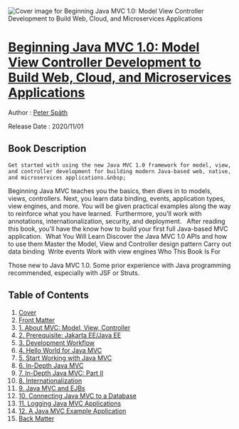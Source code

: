 ![Cover image for Beginning Java MVC 1.0: Model View Controller Development to Build Web, Cloud, and Microservices Applications](https://imgdetail.ebookreading.net/cover/cover/20201212/EB9781484262801.jpg)

[Beginning Java MVC 1.0: Model View Controller Development to Build Web, Cloud, and Microservices Applications](https://ebookreading.net/view/book/Beginning+Java+MVC+1.0%3A+Model+View+Controller+Development+to+Build+Web%2C+Cloud%2C+and+Microservices+Applications-EB9781484262801_1.html "Beginning Java MVC 1.0: Model View Controller Development to Build Web, Cloud, and Microservices Applications")
====================================================================================================================

Author : [Peter Späth](https://ebookreading.net/search/author/Peter+Sp%C3%A4th)

Release Date : 2020/11/01

Book Description
-----------------


    
    Get started with using the new Java MVC 1.0 framework for model, view, and controller development for building modern Java-based web, native, and microservices applications.&nbsp;
Beginning Java MVC teaches you the basics, then dives in to models, views, controllers.&nbsp;Next, you learn data binding, events, application types, view engines, and more.&nbsp;You will be given practical examples along the way to reinforce what you have learned.&nbsp;&nbsp;Furthermore, you'll work with annotations, internationalization, security, and deployment.&nbsp;&nbsp;
After reading this book, you'll have the know how to build your first full Java-based MVC application.&nbsp;
What You Will Learn
Discover the Java MVC 1.0      APIs and how to use them  Master the Model, View and      Controller design pattern  Carry out data binding&nbsp; Write events Work with view engines Who This Book Is For&nbsp;


Those new to Java MVC 1.0. Some prior experience with Java programming recommended, especially with JSF or Struts.&nbsp;
  
  

Table of Contents
-----------------

1. [Cover](https://ebookreading.net/view/book/Beginning+Java+MVC+1.0%3A+Model+View+Controller+Development+to+Build+Web%2C+Cloud%2C+and+Microservices+Applications-EB9781484262801_1.html)
1. [Front Matter](https://ebookreading.net/view/book/Beginning+Java+MVC+1.0%3A+Model+View+Controller+Development+to+Build+Web%2C+Cloud%2C+and+Microservices+Applications-EB9781484262801_2.html)
1. [1.&nbsp;About MVC: Model, View, Controller](https://ebookreading.net/view/book/Beginning+Java+MVC+1.0%3A+Model+View+Controller+Development+to+Build+Web%2C+Cloud%2C+and+Microservices+Applications-EB9781484262801_3.html)
1. [2.&nbsp;Prerequisite: Jakarta EE/Java EE](https://ebookreading.net/view/book/Beginning+Java+MVC+1.0%3A+Model+View+Controller+Development+to+Build+Web%2C+Cloud%2C+and+Microservices+Applications-EB9781484262801_4.html)
1. [3.&nbsp;Development Workflow](https://ebookreading.net/view/book/Beginning+Java+MVC+1.0%3A+Model+View+Controller+Development+to+Build+Web%2C+Cloud%2C+and+Microservices+Applications-EB9781484262801_5.html)
1. [4.&nbsp;Hello World for Java MVC](https://ebookreading.net/view/book/Beginning+Java+MVC+1.0%3A+Model+View+Controller+Development+to+Build+Web%2C+Cloud%2C+and+Microservices+Applications-EB9781484262801_6.html)
1. [5.&nbsp;Start Working with Java MVC](https://ebookreading.net/view/book/Beginning+Java+MVC+1.0%3A+Model+View+Controller+Development+to+Build+Web%2C+Cloud%2C+and+Microservices+Applications-EB9781484262801_7.html)
1. [6.&nbsp;In-Depth Java MVC](https://ebookreading.net/view/book/Beginning+Java+MVC+1.0%3A+Model+View+Controller+Development+to+Build+Web%2C+Cloud%2C+and+Microservices+Applications-EB9781484262801_8.html)
1. [7.&nbsp;In-Depth Java MVC: Part II](https://ebookreading.net/view/book/Beginning+Java+MVC+1.0%3A+Model+View+Controller+Development+to+Build+Web%2C+Cloud%2C+and+Microservices+Applications-EB9781484262801_9.html)
1. [8.&nbsp;Internationalization](https://ebookreading.net/view/book/Beginning+Java+MVC+1.0%3A+Model+View+Controller+Development+to+Build+Web%2C+Cloud%2C+and+Microservices+Applications-EB9781484262801_10.html)
1. [9.&nbsp;Java MVC and EJBs](https://ebookreading.net/view/book/Beginning+Java+MVC+1.0%3A+Model+View+Controller+Development+to+Build+Web%2C+Cloud%2C+and+Microservices+Applications-EB9781484262801_11.html)
1. [10.&nbsp;Connecting Java MVC to a Database](https://ebookreading.net/view/book/Beginning+Java+MVC+1.0%3A+Model+View+Controller+Development+to+Build+Web%2C+Cloud%2C+and+Microservices+Applications-EB9781484262801_12.html)
1. [11.&nbsp;Logging Java MVC Applications](https://ebookreading.net/view/book/Beginning+Java+MVC+1.0%3A+Model+View+Controller+Development+to+Build+Web%2C+Cloud%2C+and+Microservices+Applications-EB9781484262801_13.html)
1. [12.&nbsp;A Java MVC Example Application](https://ebookreading.net/view/book/Beginning+Java+MVC+1.0%3A+Model+View+Controller+Development+to+Build+Web%2C+Cloud%2C+and+Microservices+Applications-EB9781484262801_14.html)
1. [Back Matter](https://ebookreading.net/view/book/Beginning+Java+MVC+1.0%3A+Model+View+Controller+Development+to+Build+Web%2C+Cloud%2C+and+Microservices+Applications-EB9781484262801_15.html)
